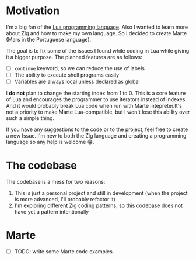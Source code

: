 # Motivation

I'm a big fan of the [Lua programming language](https://www.lua.org/). Also I wanted to learn more about Zig and how to make my own language. So I decided to create Marte (Mars in the Portuguese language).

The goal is to fix some of the issues I found while coding in Lua while giving it a bigger purpose. The planned features are as follows:

- [ ] `continue` keyword, so we can reduce the use of labels
- [ ] The ability to execute shell programs easily
- [ ] Variables are always local unless declared as global

I **do not** plan to change the starting index from 1 to 0. This is a core feature of Lua and encourages the programmer to use iterators instead of indexes. And it would probably break Lua code when run with Marte intepreter.It's not a priority to make Marte Lua-compatible, but I won't lose this ability over such a simple thing. 

If you have any suggestions to the code or to the project, feel free to create a new Issue. I'm new to both the Zig language and creating a programming language so any help is welcome 😁.

# The codebase

The codebase is a mess for two reasons:

1. This is just a personal project and still in development (when the project is more advanced, I'll probably refactor it)
2. I'm exploring different Zig coding patterns, so this codebase does not have yet a pattern intentionally

# Marte

- [ ] TODO: write some Marte code examples.
